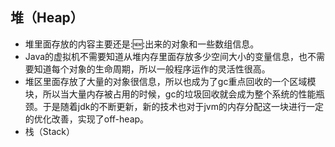 ## 堆（Heap）
* 堆里面存放的内容主要还是::new::出来的对象和一些数组信息。
* Java的虚拟机不需要知道从堆内存里面存放多少空间大小的变量信息，也不需要知道每个对象的生命周期，所以一般程序运作的灵活性很高。
* 堆区里面存放了大量的对象很信息，所以也成为了gc重点回收的一个区域模块，所以当大量内存被占用的时候，gc的垃圾回收就会成为整个系统的性能瓶颈。于是随着jdk的不断更新，新的技术也对于jvm的内存分配这一块进行一定的优化改善，实现了off-heap。
* 栈（Stack）